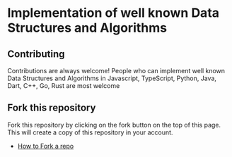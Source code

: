 # Implementation of well known Data Structures and Algorithms

## Contributing

Contributions are always welcome!
People who can implement well known Data Structures and Algorithms in
Javascript, TypeScript, Python, Java, Dart, C++, Go, Rust are most welcome

## Fork this repository

Fork this repository by clicking on the fork button on the top of this page. This will create a copy of this repository in your account.

- [How to Fork a repo](https://docs.github.com/en/get-started/quickstart/fork-a-repo)
